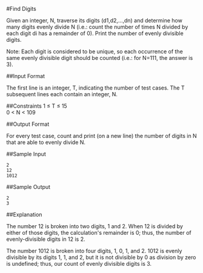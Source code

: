 #Find Digits

Given an integer, N, traverse its digits (d1,d2,...,dn) and determine how many digits evenly divide N (i.e.: count the number of times N divided by each digit di has a remainder of 0). Print the number of evenly divisible digits.

Note: Each digit is considered to be unique, so each occurrence of the same evenly divisible digit should be counted (i.e.: for N=111, the answer is 3).

##Input Format

The first line is an integer, T, indicating the number of test cases. 
The T subsequent lines each contain an integer, N.

##Constraints 
1 ≤ T ≤ 15  
0 < N < 109  

##Output Format

For every test case, count and print (on a new line) the number of digits in N that are able to evenly divide N.

##Sample Input

```
2  
12  
1012  
```

##Sample Output

```
2  
3  
```

##Explanation

The number 12 is broken into two digits, 1 and 2. When 12 is divided by either of those digits, the calculation's remainder is 0; thus, the number of evenly-divisible digits in 12 is 2.

The number 1012 is broken into four digits, 1, 0, 1, and 2. 1012 is evenly divisible by its digits 1, 1, and 2, but it is not divisible by 0 as division by zero is undefined; thus, our count of evenly divisible digits is 3.


